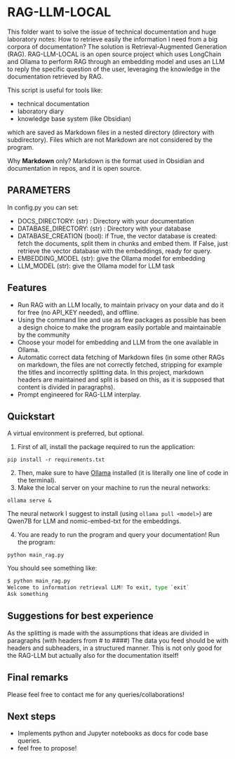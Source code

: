 # RAG-LLM-LOCAL

This folder want to solve the issue of technical documentation and huge laboratory notes:
How to retrieve easily the information I need from a big corpora of documentation?
The solution is Retrieval-Augmented Generation (RAG).
RAG-LLM-LOCAL is an open source project which uses LongChain and Ollama to perform RAG through an embedding model and uses an LLM to reply the specific question of the user, leveraging the knowledge in the documentation retrieved by RAG.

This script is useful for tools like:

- technical documentation
- laboratory diary
- knowledge base system (like Obsidian)

which are saved as Markdown files in a nested directory (directory with subdirectory). Files which are not Markdown are not considered by the program.

Why **Markdown** only? Markdown is the format used in Obsidian and documentation in repos, and it is open source.

## PARAMETERS

In config.py you can set:

- DOCS_DIRECTORY: (str) : Directory with your documentation
- DATABASE_DIRECTORY: (str) : Directory with your database
- DATABASE_CREATION (bool): if True, the vector database is created: fetch the documents, split them in chunks and embed them.
  If False, just retrieve the vector database with the embeddings, ready for query.
- EMBEDDING_MODEL (str): give the Ollama model for embedding
- LLM_MODEL (str): give the Ollama model for LLM task

## Features

- Run RAG with an LLM locally, to maintain privacy on your data and do it for free (no API_KEY needed), and offline.
- Using the command line and use as few packages as possible has been a design choice to make the program easily portable and maintainable by the community
- Choose your model for embedding and LLM from the one available in Ollama.
- Automatic correct data fetching of Markdown files (in some other RAGs on markdown, the files are not correctly fetched, stripping for example the titles and incorrectly splitting data. In this project, markdown headers are maintained and split is based on this, as it is supposed that content is divided in paragraphs).
- Prompt engineered for RAG-LLM interplay.

## Quickstart

A virtual environment is preferred, but optional.

1. First of all, install the package required to run the application:

```shell
pip install -r requirements.txt
```

2. Then, make sure to have [Ollama](https://ollama.com/) installed (it is literally one line of code in the terminal).
3. Make the local server on your machine to run the neural networks:

```shell
ollama serve &
```

The neural network I suggest to install (using `ollama pull <model>`) are Qwen7B for LLM and nomic-embed-txt for the embeddings.

4. You are ready to run the program and query your documentation! Run the program:

```shell
python main_rag.py
```

You should see something like:

```python
$ python main_rag.py 
Welcome to information retrieval LLM! To exit, type `exit`
Ask something
```

## Suggestions for best experience

As the splitting is made with the assumptions that ideas are divided in paragraphs (with headers from # to ####) The data you feed should be with headers and subheaders, in a structured manner. This is not only good for the RAG-LLM but actually also for the documentation itself!

## Final remarks

Please feel free to contact me for any queries/collaborations!

## Next steps

- Implements python and Jupyter notebooks as docs for code base queries.
- feel free to propose!
